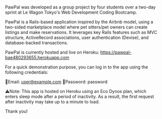 PawPal was developed as a group project by four students over a two-day sprint at Le Wagon Tokyo's Web Development Coding Bootcamp.

PawPal is a Rails-based application inspired by the Airbnb model, using a two-sided marketplace model where pet sitters/pet owners can create listings and make reservations. It leverages key Rails features such as MVC structure, ActiveRecord associations, user authentication (Devise), and database-backed transactions.

PawPal is currently hosted and live on Heroku: https://pawpal-bae480293655.herokuapp.com

For a quick demonstration purpose, you can log in to the app using the following credentials:

📧Email: user@example.com
🔑Password: password

⚠️Note: This app is hosted on Heroku using an Eco Dynos plan, which enters sleep mode after a period of inactivity. As a result, the first request after inactivity may take up to a minute to load.

Thank you!
